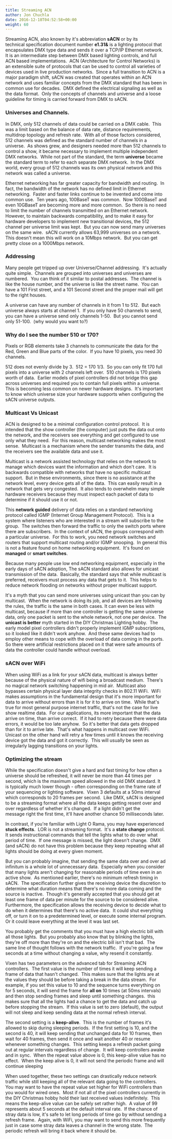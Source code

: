 ```yaml
---
title: Streaming ACN
author: Jon Chuchla
date: 2016-12-18T04:52:58+00:00
weight: 60
---
```

Streaming ACN, also known by it's abbreviation **sACN** or by its technical specification document number **e1.31&** is a lighting protocol that encapsulates DMX type data and sends it over a TCP/IP Ethernet network.  It is an intermediate step between DMX based lighting controls, and full ACN based implementations.  ACN (Architecture for Control Networks) is an extensible suite of protocols that can be used to control all varieties of devices used in live production networks.  Since a full transition to ACN is a major paradigm shift, sACN was created that operates within an ACN network and uses familiar concepts from the DMX standard that has been in common use for decades.  DMX defined the electrical signaling as well as the data format.  Only the concepts of channels and universe and a loose guideline for timing is carried forward from DMX to sACN.

### Universes and Channels.

In DMX, only 512 channels of data could be carried on a DMX cable.  This was a limit based on the balance of data rate, distance requirements, multidrop topology and refresh rate.  With all of those factors considered, 512 channels was defined as the standard number of channels in a universe.  As shows grew, and designers needed more than 512 channels to control a show, it became necessary to implement multiple independent DMX networks.  While not part of the standard, the term **universe** became the standard term to refer to each separate DMX network.  In the DMX world, every group of 512 channels was its own physical network and this network was called a universe.

Ethernet networking has far greater capacity for bandwidth and routing.  In fact, the bandwidth of the network has no defined limit in Ethernet networking.  Faster and faster links continue to be invented and come into common use.  Ten years ago, 100BaseT was common.  Now 1000BaseT and even 10GBaseT are becoming more and more common.  So there is no need to limit the number of channels transmitted on an Ethernet network.  However, to maintain backwards compatibility, and to make it easy for hardware developers to implement new transitional devices, the 512 channel per universe limit was kept.  But you can now send many universes on the same wire.  sACN currently allows 63,999 universes on a network.  This doesn't mean this will work on a 10Mbps network.  But you can get pretty close on a 1000Mbps network.

### Addressing

Many people get tripped up over Universe/Channel addressing.  It's actually quite simple.  Channels are grouped into universes and universes are numbered.  You can think of it similar to postal addresses.  The channel is like the house number, and the universe is like the street name.  You can have a 101 First street, and a 101 Second street and the proper mail will get to the right houses.

A universe can have any number of channels in it from 1 to 512.  But each universe always starts at channel 1.  If you only have 50 channels to send, you can have a universe send only channels 1-50.  But you cannot send only 51-100.  (why would you want to?)

### Why do I see the number 510 or 170?

Pixels or RGB elements take 3 channels to communicate the data for the Red, Green and Blue parts of the color.  If you have 10 pixels, you need 30 channels.

512 does not evenly divide by 3.  512 = 170 1/3.  So you can only fit 170 full pixels into a universe with 2 channels left over.  510 channels is 170 pixels worth of data.  Earlier models of pixel controllers did not bridge this gap across universes and required you to contain full pixels within a universe.  This is becoming less common on newer hardware designs.  It's important to know which universe size your hardware supports when configuring the sACN universe outputs.

### Multicast Vs Unicast

ACN is designed to be a minimal configuration control protocol.  It is intended that the show controller (the computer) just puts the data out onto the network, and the receivers see everything and get configured to use only what they need.  For this reason, multicast networking makes the most sense.  Multicast is a mechanism where the sender transmits the data, and the receivers see the available data and use it.

Multicast is a network assisted technology that relies on the network to manage which devices want the information and which don't care.  It is backwards compatible with networks that have no specific multicast support.  But in these environments, since there is no assistance at the network level, every device gets all of the data.  This can easily result in a network that gets very congested.  It also tends to overwhelm many simple hardware receivers because they must inspect each packet of data to determine if it should use it or not.

This **network guided** delivery of data relies on a standard networking protocol called IGMP (Internet Group Management Protocol).  This is a system where listeners who are interested in a stream will subscribe to the group.  The switches then forward the traffic to only the switch ports where there are subscribers.  In the context of sACN, the groups correspond with a particular universe.  For this to work, you need network switches and routers that support multicast routing and/or IGMP snooping.  In general this is not a feature found on home networking equipment.  It's found on **managed** or **smart switches**.

Because many people use low end networking equipment, especially in the early days of sACN adoption, The sACN standard also allows for unicast transmission of the data.  Basically, the standard says that while multicast is preferred, receivers must process any data that gets to it.  This helps to reduce network flooding on networks without proper multicast support.

It's a myth that you can send more universes using unicast than you can by multicast.  When the network is doing its job, and all devices are following the rules, the traffic is the same in both cases. It can even be less with multicast, because if more than one controller is getting the same universe data, only one packet is sent to the whole network, not one per device.  The **unicast is better** myth started in the DIY Christmas Lighting hobby.  The early model pixel controllers didn't properly implement IGMP subscriptions, so it looked like it didn't work anyhow.  And these same devices had to employ other means to cope with the overload of data coming in the ports.  So there were artificial restrictions placed on it that were safe amounts of data the controller could handle without overload.

### sACN over WiFi

When using WiFi as a link for your sACN data, multicast is always better because of the physical nature of wifi being a broadcast medium.  There's no magical network switching happening in mid air.  Multicast also bypasses certain physical layer data integrity checks in 802.11 WiFi.  WiFi makes assumptions in the fundamental design that it's more important for data to arrive without errors than it is for it to arrive on time.  While that's true for most general purpose internet traffic, that's not the case for live show realtime data.  For our applications, its more important that the data arrive on time, than arrive correct.  If it had to retry because there were data errors, it would be too late anyhow.  So it's better that data gets dropped than for it to arrive late.  That's what happens in multicast over WiFi.  Unicast on the other hand will retry a few times until it knows the receiving device got the data and got it correctly.  This will usually be seen as irregularly lagging transitions on your lights.

### Optimizing the stream

While the specification doesn't give a hard and fast timing for how often a universe should be refreshed, it will never be more than 44 times per second, which is the maximum speed allowed in the old DMX standard. It is typically much lower though - often corresponding on the frame rate of your sequencing or lighting software.  Vixen 3 defaults at a 50ms interval which corresponds to 20 frames per second.  Like DMX, sACN is designed to be a streaming format where all the data keeps getting resent over and over regardless of whether it's changed.  If a light didn't get the message right the first time, it'll have another chance 50 milliseconds later.

In contrast, if you're familiar with Light O Rama, you may have experienced **stuck effects**.  LOR is not a streaming format.  It's a **state change** protocol.  It sends instructional commands that tell the lights what to do over what period of time.  If one message is missed, the light doesn't change.  DMX (and sACN) do not have this problem because they keep repeating what all lights should be doing at every given moment.

But you can probably imagine, that sending the same data over and over ad infinitum is a whole lot of unnecessary data.  Especially when you consider that many lights aren't changing for reasonable periods of time even in an active show.  As mentioned earlier, there's no minimum refresh timing in sACN.  The specification further gives the receiving device the discretion to determine what duration means that there's no more data coming and the source is inactive.  Though it's generally accepted that you should get at least one frame of data per minute for the source to be considered alive.  Furthermore, the specification allows the receiving device to decide what to do when it determines that there's no active data.  It could shut everything off, or turn it on to a predetermined level, or execute some internal program. Or it could leave everything at the level it was last set.

You probably get the comments that you must have a high electric bill with all those lights.  But you probably also know that by blinking the lights,  they're off more than they're on and the electric bill isn't that bad.  The same line of thought follows with the network traffic.  If you're going a few seconds at a time without changing a value, why resend it constantly.

Vixen has two parameters on the advanced tab for Streaming ACN controllers.  The first value is the number of times it will keep sending a frame of data that hasn't changed.  This makes sure that the lights are at the values they should be before taking a break in the data stream.  For example, if you set this value to 10 and the sequence turns everything on for 5 seconds, it will send the frame for **all on** 10 times (at 50ms intervals) and then stop sending frames and sleep until something changes.  this makes sure that all the lights had a chance to get the data and catch up before stopping the stream.  If this value is set to zero (default), the output will not sleep and keep sending data at the normal refresh interval.

The second setting is a **keep-alive**.  This is the number of frames it's allowed to skip during sleeping periods.  If the first setting is 10, and the second is 40, it will keep sending that unchanged data for 10 frames, then wait for 40 frames, then send it once and wait another 40 or resume whenever something changes.  This setting keeps a refresh packet going out at regular intervals regardless of change.  It will keep controllers awake and in sync.  When the repeat value above is 0, this keep-alive value has no effect.  When the keep alive is 0, it will not send the periodic frame and will continue sleeping

When used together, these two settings can drastically reduce network traffic while still keeping all of the relevant data going to the controllers.  You may want to have the repeat value set higher for WiFi controllers than you would for wired ones.  Most if not all of the pixel controllers currently in the DIY Christmas hobby hold their last received values indefinitely.  This means the keep-alive value can be safely set rather high.  A value of 99 represents about 5 seconds at the default interval rate.  If the chance of stray data is low, it's safe to let long periods of time go by without sending a refresh frame.  Again, with WiFi, you may want to send this more frequently just in case some stray data leaves a channel in the wrong state.  The periodic refresh will bring it back where it should be.